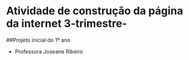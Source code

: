 # Atividade de construção da página da internet 3-trimestre-
##Projeto inicial do 1º ano 
 - Professora Joseane Ribeiro
